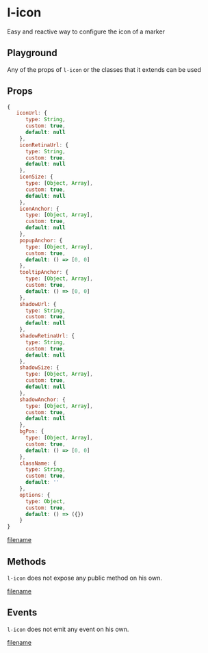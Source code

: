 # l-icon

Easy and reactive way to configure the icon of a marker


## Playground
Any of the props of `l-icon` or the classes that it extends can be used

<vuep template="#control-zoom-example"></vuep>

<script v-pre type="text/x-template" id="control-zoom-example">

<template>
  <l-map style="height: 100%; width: 100%" :zoom="zoom" :center="center" :options="{zoomControl: false}">
    <l-tile-layer :url="url"></l-tile-layer>
    <l-marker :lat-lng="[47.413220, -1.219482]" > </l-marker>
      <l-marker
        :lat-lng="[47.413220, -1.209482]"
        :icon="icon" > </l-marker>
      <l-marker :lat-lng="[47.413220, -1.199482]">
        <l-icon
          :icon-size="dynamicSize"
          :icon-anchor="dynamicAnchor"
          icon-url="static/images/baseball-marker.png" >
        </l-icon>
      </l-marker>
      <l-marker :lat-lng="[47.413220, -1.189482]">
        <l-icon
          :icon-anchor="staticAnchor"
          class-name="someExtraClass">
          <div class="headline">{{ customText }}</div>
          <img src="static/images/layers.png">
        </l-icon>
      </l-marker>
  </l-map>
</template>

<script>

Vue.component('l-map', Vue2Leaflet.LMap)
Vue.component('l-tile-layer', Vue2Leaflet.LTileLayer)
Vue.component('l-marker', Vue2Leaflet.LMarker)
Vue.component('l-icon', Vue2Leaflet.LIcon)

export default {
  data () {
    return {
      url: 'http://{s}.tile.osm.org/{z}/{x}/{y}.png',
      zoom: 13,
      center: [47.413220, -1.219482],
      icon: L.icon({
        iconUrl: 'static/images/baseball-marker.png',
        iconSize: [32, 37],
        iconAnchor: [16, 37]
      }),
      staticAnchor: [16, 37],
      customText: 'Foobar',
      iconSize: 64
    };
  },
  computed: {
    dynamicSize () {
      return [this.iconSize, this.iconSize * 1.15];
    },
    dynamicAnchor () {
      return [this.iconSize / 2, this.iconSize * 1.15];
    }
  }
}
</script>
</script>

## Props

```js
{
   iconUrl: {
      type: String,
      custom: true,
      default: null
    },
    iconRetinaUrl: {
      type: String,
      custom: true,
      default: null
    },
    iconSize: {
      type: [Object, Array],
      custom: true,
      default: null
    },
    iconAnchor: {
      type: [Object, Array],
      custom: true,
      default: null
    },
    popupAnchor: {
      type: [Object, Array],
      custom: true,
      default: () => [0, 0]
    },
    tooltipAnchor: {
      type: [Object, Array],
      custom: true,
      default: () => [0, 0]
    },
    shadowUrl: {
      type: String,
      custom: true,
      default: null
    },
    shadowRetinaUrl: {
      type: String,
      custom: true,
      default: null
    },
    shadowSize: {
      type: [Object, Array],
      custom: true,
      default: null
    },
    shadowAnchor: {
      type: [Object, Array],
      custom: true,
      default: null
    },
    bgPos: {
      type: [Object, Array],
      custom: true,
      default: () => [0, 0]
    },
    className: {
      type: String,
      custom: true,
      default: ''
    },
    options: {
      type: Object,
      custom: true,
      default: () => ({})
    }
}
```

[filename](../props-notice.md ':include')

## Methods

`l-icon` does not expose any public method on his own.

[filename](../methods-notice.md ':include')

## Events

`l-icon` does not emit any event on his own.

[filename](../events-notice.md ':include')
